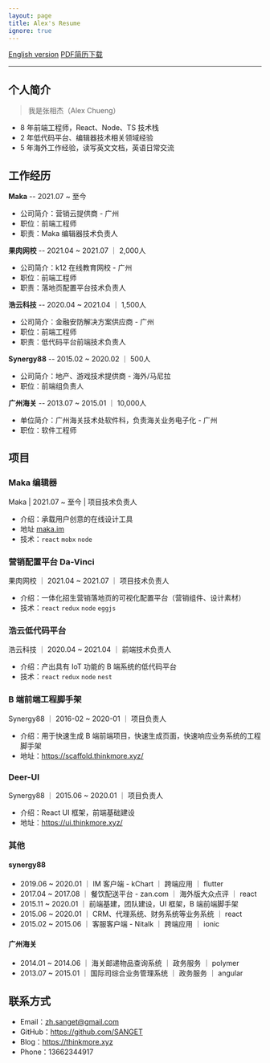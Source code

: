 ```yaml
---
layout: page
title: Alex's Resume
ignore: true
---
```


<escape>
  <div class="no-print simple-nav">
    <a href="/resume_en" class="mr20">English version</a>
    <a href="https://cdn.jsdelivr.net/gh/SANGET/resource@master/files/resume.pdf">PDF简历下载</a>
    <hr />
  </div>
</escape>

## 个人简介

> 我是张相杰（Alex Chueng）

- 8 年前端工程师，React、Node、TS 技术栈
- 2 年低代码平台、编辑器技术相关领域经验
- 5 年海外工作经验，读写英文文档，英语日常交流

## 工作经历

<!-- |公司|行业|职位|职责|时间|
|:--|:--|:--|:--|:--|
|果肉网校 | k12 在线教育 | 前端工程师 | 落地页配置平台技术负责人|2021.04 - 2021.07|
|浩云科技 | 金融安防解决方案供应商 | 高级前端工程师 | 低代码平台前端技术负责人|2020.04 - 2021.04| -->

<!-- ### Maka -->

__Maka__ -- 2021.07 ~ 至今

- 公司简介：营销云提供商 - 广州
- 职位：前端工程师
- 职责：Maka 编辑器技术负责人

<!-- ### 果肉网校 -->

__果肉网校__ -- 2021.04 ~ 2021.07 ｜ 2,000人

- 公司简介：k12 在线教育网校 - 广州
- 职位：前端工程师
- 职责：落地页配置平台技术负责人

<!-- ### 浩云科技 -->

__浩云科技__ -- 2020.04 ~ 2021.04 ｜ 1,500人

- 公司简介：金融安防解决方案供应商 - 广州
- 职位：前端工程师
- 职责：低代码平台前端技术负责人

<!-- ### Synergy88 -->

__Synergy88__ -- 2015.02 ~ 2020.02 ｜ 500人

- 公司简介：地产、游戏技术提供商 - 海外/马尼拉
- 职位：前端组负责人
<!-- - 职责：负责公司前端技术基础建设，团队建设 -->

<!-- ### 广州海关 -->

__广州海关__ -- 2013.07 ~ 2015.01 ｜ 10,000人

- 单位简介：广州海关技术处软件科，负责海关业务电子化 - 广州
- 职位：软件工程师
<!-- - 职责：业务系统原型制作，业务逻辑开发 -->

## 项目

### Maka 编辑器

Maka | 2021.07 ~ 至今 | 项目技术负责人

- 介绍：承载用户创意的在线设计工具
- 地址 [maka.im](https://maka.im)
- 技术：`react` `mobx` `node`

### 营销配置平台 Da-Vinci

果肉网校 ｜ 2021.04 ~ 2021.07 ｜ 项目技术负责人

- 介绍：一体化招生营销落地页的可视化配置平台（营销组件、设计素材）
- 技术：`react` `redux` `node` `eggjs`

### 浩云低代码平台

浩云科技 ｜ 2020.04 ~ 2021.04 ｜ 前端技术负责人

- 介绍：产出具有 IoT 功能的 B 端系统的低代码平台
- 技术：`react` `redux` `node` `nest`

### B 端前端工程脚手架

Synergy88 ｜  2016-02 ~ 2020-01 ｜ 项目负责人

- 介绍：用于快速生成 B 端前端项目，快速生成页面，快速响应业务系统的工程脚手架
- 地址：https://scaffold.thinkmore.xyz/

### Deer-UI

Synergy88 ｜  2015.06 ~ 2020.01 ｜ 项目负责人

- 介绍：React UI 框架，前端基础建设
- 地址：https://ui.thinkmore.xyz/

### 其他

#### synergy88

- 2019.06 ~ 2020.01 ｜ IM 客户端 - kChart ｜ 跨端应用 ｜ flutter
- 2017.04 ~ 2017.08 ｜ 餐饮配送平台 - zan.com ｜ 海外版大众点评 ｜ react
- 2015.11 ~ 2020.01 ｜ 前端基建，团队建设，UI 框架，B 端前端脚手架
- 2015.06 ~ 2020.01 ｜ CRM、代理系统、财务系统等业务系统 ｜ react
- 2015.02 ~ 2015.06 ｜ 客服客户端 - Nitalk ｜ 跨端应用 ｜ ionic

#### 广州海关

- 2014.01 ~ 2014.06 ｜ 海关邮递物品查询系统 ｜ 政务服务 ｜ polymer
- 2013.07 ~ 2015.01 ｜ 国际司综合业务管理系统 ｜ 政务服务 ｜ angular

<!-- |项目/事项|公司|技术|时间线|备注|
|:--|:--|:--|:--|:--|
|前端基建，团队建设 | synergy88 |  | 2015.12 ~ 2020.01|  |
|IM 客户端 - kChart | synergy88 | flutter | 2019.06 ~ 2020.01| 跨端应用 |
|餐饮配送平台 - zan.com | synergy88 | react | 2017.04 ~ 2017.08| 海外版大众点评 |
|业务系统 | synergy88 | react | 2015.06 ~ 2020.01|  |
|客服客户端 - Nitalk | synergy88 | ionic | 2015.02 ~ 2015.06| 跨端应用 |
|海关邮递物品查询系统 | 广州海关 | polymer | 2014.01 ~ 2014.06|  |
|国际司综合业务管理系统 | 广州海关 | angular | 2013.07 ~ 2015.01|  | -->

## 联系方式

- Email：<a href="mailto:zh.sanget@gmail.com" target="_top">zh.sanget@gmail.com</a>
- GitHub：https://github.com/SANGET
- Blog：https://thinkmore.xyz
- Phone：13662344917

<!-- ## 资源

- 页面设计器: https://page-designer.thinkmore.xyz/
- deer-ui: https://ui.thinkmore.xyz/
- B 端脚手架: https://scaffold.thinkmore.xyz/ -->

<!-- ## 教育经历

- 广东轻工职业技术学院 ~ 2013 -->

[request]: https://github.com/minimal-studio/request
[basic-helper]: https://github.com/minimal-studio/basic-helper
[deer-ui]: https://github.com/minimal-studio/deer-ui
[admin-scaffold]: https://github.com/minimal-studio/admin-scaffold
[admin-dashboard]: https://github.com/minimal-studio/admin-dashboard
[elk-chat]: https://github.com/elk-chat/elk_web
[chat-online]: https://chat.thinkmore.xyz/
[dashboard-doc]: https://admin.thinkmore.xyz/
[scaffold-demo]: https://scaffold.thinkmore.xyz/
[ui-doc]: https://ui.thinkmore.xyz/
[refactor-system]: https://thinkmore.xyz/%E9%87%8D%E6%9E%84%E9%A1%B9%E7%9B%AE(%E4%B8%80)
[react-ui-doc]: https://github.com/SANGET/react-ui-doc
[gatsby-theme-elk]: https://github.com/SANGET/react-ui-doc
[linkedIn]: https://www.linkedin.com/in/alex-zhang-391551191/
